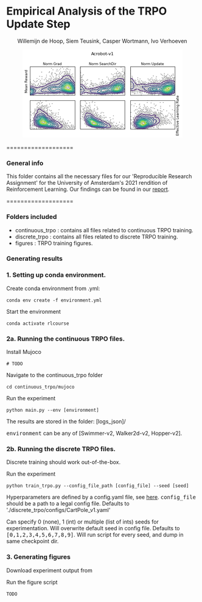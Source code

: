 # Empirical Analysis of the TRPO Update Step
<center>Willemijn de Hoop, Siem Teusink, Casper Wortmann, Ivo Verhoeven

<img src="./figures/Acrobot-v1_pair_plot.png"
     alt="A paired-plot for metrics in the Acrobot-v1 environment"
     style="float: center;" />
</center>
===================

### General info ###
This folder contains all the necessary files for our 'Reproducible Research Assignment' for the University of Amsterdam's 2021 rendition of Reinforcement Learning. Our findings can be found in our [report](./RL_Reproducible_Research_Assignment.pdf).


===================
### Folders included ###
- continuous_trpo            : contains all files related to continuous TRPO training.
- discrete_trpo              : contains all files related to discrete TRPO training.
- figures                    : TRPO training figures.


### Generating results ###

### 1. Setting up conda environment.
Create conda environment from .yml:
```
conda env create -f environment.yml
```

Start the environment
```
conda activate rlcourse
```


### 2a. Running the continuous TRPO files.

Install Mujoco
```
# TODO
```


Navigate to the continuous_trpo folder
```
cd continuous_trpo/mujoco
```

Run the experiment
```
python main.py --env [environment]
```
The results are stored in the folder: [logs_json]/

<tt>environment</tt> can be any of [Swimmer-v2, Walker2d-v2, Hopper-v2].

### 2b. Running the discrete TRPO files.
Discrete training should work out-of-the-box.

Run the experiment
```
python train_trpo.py --config_file_path [config_file] --seed [seed]
```

Hyperparameters are defined by a config.yaml file, see [here](./discrete_trpo/configs/).
<tt>config_file</tt> should be a path to a legal config file. Defaults to './discrete_trpo/configs/CartPole_v1.yaml'


Can specify 0 (none), 1 (int) or multiple (list of ints) seeds for experimentation. Will overwrite default seed in config file. Defaults to <tt>[0,1,2,3,4,5,6,7,8,9]</tt>. Will run script for every seed, and dump in same checkpoint dir.

### 3. Generating figures
Download experiment output from

Run the figure script
```
TODO
```
